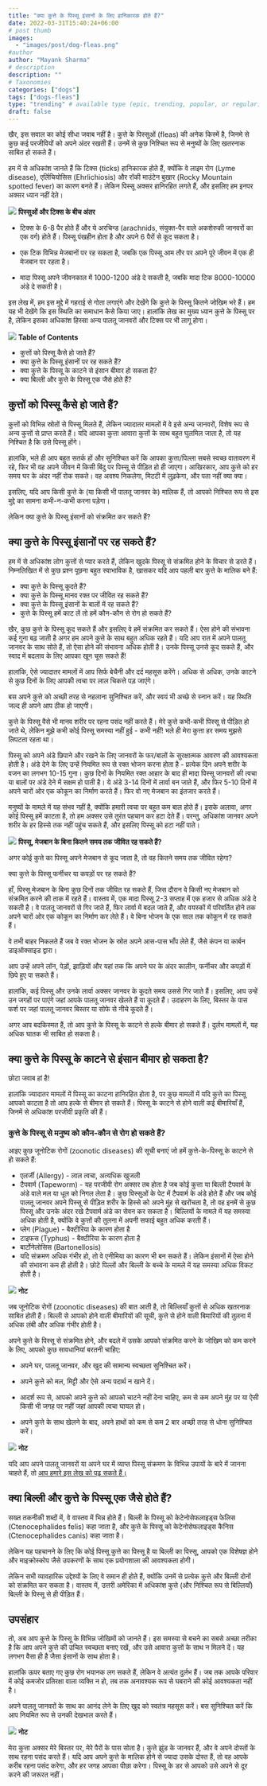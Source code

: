 ```yaml
---
title: "क्या कुत्ते के पिस्सू इंसानों के लिए हानिकारक होते हैं?"
date: 2022-03-31T15:40:24+06:00
# post thumb
images:
  - "images/post/dog-fleas.png"
#author
author: "Mayank Sharma"
# description
description: ""
# Taxonomies
categories: ["dogs"]
tags: ["dogs-fleas"]
type: "trending" # available type (epic, trending, popular, or regular)
draft: false
---
```


खैर, इस सवाल का कोई सीधा जवाब नहीं है। कुत्ते के पिस्सुओं (fleas) की अनेक किस्में है, जिनमे से कुछ कई परजीवियों को अपने अंदर रखती हैं। उनमें से कुछ निश्चित रूप से मनुष्यों के लिए खतरनाक साबित हो सकते हैं।

हम में से अधिकांश जानते हैं कि टिक्स (ticks) हानिकारक होते हैं, क्योंकि वे लाइम रोग (Lyme disease), एर्लिचियोसिस (Ehrlichiosis) और रॉकी माउंटेन बुखार (Rocky Mountain spotted fever) का कारण बनते हैं। लेकिन पिस्सू अक्सर हानिरहित लगते हैं, और इसलिए हम इनपर अक्सर ध्यान नहीं देते।

<div class="toc-mak">
  <img src="../../../images/pencil.png">
  <b>पिस्सुओं और टिक्स के बीच अंतर</b><br>

* टिक्स के 6-8 पैर होते हैं और ये अरचिन्ड (arachnids, संयुक्त-पैर वाले अकशेरुकी जानवरों का एक वर्ग) होते हैं। पिस्सू पंखहीन होता है और अपने 6 पैरों से कूद सकता है।

* एक टिक विभिन्न मेजबानों पर रह सकता है, जबकि एक पिस्सू आम तौर पर अपने पूरे जीवन में एक ही मेजबान पर रहता है।

* मादा पिस्सू अपने जीवनकाल में 1000-1200 अंडे दे सकती है, जबकि मादा टिक 8000-10000 अंडे दे सकती है।
</div>

इस लेख में, हम इस मुद्दे में गहराई से गोता लगाएंगे और देखेंगे कि कुत्ते के पिस्सू कितने जोखिम भरे हैं। हम यह भी देखेंगे कि इस स्थिति का समाधान कैसे किया जाए। हालांकि लेख का मुख्य ध्यान कुत्ते के पिस्सू पर है, लेकिन इसका अधिकांश हिस्सा अन्य पालतू जानवरों और टिक्स पर भी लागू होगा।

<div class="toc-mak">
<img src="../../../images/pencil.png">
<b>Table of Contents</b>
<ul>
<li>कुत्तों को पिस्सू कैसे हो जाते हैं?</li>
<li>क्या कुत्ते के पिस्सू इंसानों पर रह सकते हैं?</li>
<li>क्या कुत्ते के पिस्सू के काटने से इंसान बीमार हो सकता है?</li>
<li>क्या बिल्ली और कुत्ते के पिस्सू एक जैसे होते हैं?</li>
</ul>
</div>

## कुत्तों को पिस्सू कैसे हो जाते हैं?

कुत्तों को विभिन्न स्रोतों से पिस्सू मिलते हैं, लेकिन ज्यादातर मामलों में वे इसे अन्य जानवरों, विशेष रूप से अन्य कुत्तों से प्राप्त करते हैं। यदि आपका कुत्ता आवारा कुत्तों के साथ बहुत घुलमिल जाता है, तो यह निश्चित है कि उसे पिस्सू होंगे।

हालांकि, भले ही आप बहुत सतर्क हों और सुनिश्चित करें कि आपका कुत्ता/पिल्ला सबसे स्वच्छ वातावरण में रहे, फिर भी वह अपने जीवन में किसी बिंदु पर पिस्सू से पीड़ित हो ही जाएगा। आखिरकार, आप कुत्ते को हर समय घर के अंदर नहीं रोक सकते। वह अवश्य निकलेगा, मिटटी में लुढ़केगा, और पता नहीं क्या क्या।

इसलिए, यदि आप किसी कुत्ते के (या किसी भी पालतू जानवर के) मालिक हैं, तो आपको निश्चित रूप से इस मुद्दे का सामना कभी-न-कभी करना पड़ेगा।

लेकिन क्या कुत्ते के पिस्सू इंसानों को संक्रमित कर सकते हैं?


## क्या कुत्ते के पिस्सू इंसानों पर रह सकते हैं?

हम में से अधिकांश लोग कुत्तों से प्यार करते हैं, लेकिन खुदके पिस्सू से संक्रमित होने के विचार से डरते हैं। निम्नलिखित में से कुछ प्रश्न पूछना बहुत स्वाभाविक है, खासकर यदि आप पहली बार कुत्ते के मालिक बने हैं:
* क्या कुत्ते के पिस्सू कूदते हैं?
* क्या कुत्ते के पिस्सू मानव रक्त पर जीवित रह सकते हैं?
* क्या कुत्ते के पिस्सू इंसानों के बालों में रह सकते हैं?
* कुत्ते के पिस्सू हमें काट लें तो हमें कौन-कौन से रोग हो सकते हैं?

खैर, कुछ कुत्ते के पिस्सू कूद सकते हैं और इसलिए वे हमें संक्रमित कर सकते हैं। ऐसा होने की संभावना कई गुना बढ़ जाती है अगर हम अपने कुत्ते के साथ बहुत अधिक रहते हैं। यदि आप रात में अपने पालतू जानवर के साथ सोते हैं, तो ऐसा होने की संभावना अधिक होती है। उनके पिस्सू उनसे कूद सकते हैं, और स्वाद में बदलाव के लिए आपका खून चूस सकते हैं!

हालांकि, ऐसे ज्यादातर मामलों में आप सिर्फ बेचैनी और दर्द महसूस करेंगे। अधिक से अधिक, उनके काटने से कुछ दिनों के लिए आपकी त्वचा पर लाल चिकत्ते पड़ जाएंगे।

बस अपने कुत्ते को अच्छी तरह से नहलाना सुनिश्चित करें, और स्वयं भी अच्छे से स्नान करें। यह स्थिति जल्द ही अपने आप ठीक हो जाएगी।

कुत्ते के पिस्सू वैसे भी मानव शरीर पर रहना पसंद नहीं करते हैं। मेरे कुत्ते कभी-कभी पिस्सू से पीड़ित हो जाते थे, लेकिन मुझे कभी कोई पिस्सू समस्या नहीं हुई - कभी नहीं! भले ही मेरा कुत्ता हर समय मुझसे लिपटता रहता था।

पिस्सू को अपने अंडे छिपाने और रखने के लिए जानवरों के फर/बालों के सुरक्षात्मक आवरण की आवश्यकता होती है। अंडे देने के लिए उन्हें नियमित रूप से रक्त भोजन करना होता है - प्रत्येक दिन अपने शरीर के वजन का लगभग 10-15 गुना। कुछ दिनों के नियमित रक्त आहार के बाद ही मादा पिस्सू जानवरों की त्वचा या बालों पर अंडे देने में सक्षम हो पाती है। ये अंडे 3-14 दिनों में लार्वा बन जाते हैं, और फिर 5-10 दिनों में अपने चारों ओर एक कोकून का निर्माण करते हैं। फिर वो नए मेजबान का इंतजार करते हैं।

मनुष्यों के मामले में यह संभव नहीं है, क्योंकि हमारी त्वचा पर बहुत कम बाल होते हैं। इसके अलावा, अगर कोई पिस्सू हमें काटता है, तो हम अक्सर उसे तुरंत पहचान कर हटा देते हैं। परन्तु, अधिकांश जानवर अपने शरीर के हर हिस्से तक नहीं पहुंच सकते हैं, और इसलिए पिस्सू को हटा नहीं पाते।

<div class="toc-mak">
  <img src="../../../images/pencil.png">
  <b>पिस्सू, मेजबान के बिना कितने समय तक जीवित रह सकते हैं?</b><br>

अगर कोई कुत्ते का पिस्सू अपने मेजबान से कूद जाता है, तो वह कितने समय तक जीवित रहेगा?

क्या कुत्ते के पिस्सू फर्नीचर या कपड़ों पर रह सकते हैं?

हाँ, पिस्सू मेजबान के बिना कुछ दिनों तक जीवित रह सकते हैं, जिस दौरान वे किसी नए मेजबान को संक्रमित करने की ताक में रहते हैं। वास्तव में, एक मादा पिस्सू 2-3 सप्ताह में एक हजार से अधिक अंडे दे सकती है। वे पालतू जानवरों से गिर जाते हैं, फिर लार्वा में बदल जाते हैं, और वयस्कों में परिवर्तित होने तक अपने चारों ओर एक कोकून का निर्माण कर लेते हैं। वे बिना भोजन के एक साल तक कोकून में रह सकते हैं।

वे तभी बाहर निकलते हैं जब वे रक्त भोजन के स्रोत अपने आस-पास भाँप लेते हैं, जैसे कंपन या कार्बन डाइऑक्साइड द्वारा।

आप उन्हें अपने लॉन, पेड़ों, झाड़ियों और यहां तक कि अपने घर के अंदर कालीन, फर्नीचर और कपड़ों में छिपे हुए पा सकते हैं।

हालांकि, कई पिस्सू और उनके लार्वा अक्सर जानवर के कूदते समय उससे गिर जाते हैं। इसलिए, आप उन्हें उन जगहों पर पाएंगे जहां आपके पालतू जानवर खेलते हैं या कूदते हैं। उदाहरण के लिए, बिस्तर के पास फर्श पर जहां पालतू जानवर बिस्तर या सोफे से नीचे कूदते हैं।
</div>

अगर आप बदकिस्मत हैं, तो आप कुत्ते के पिस्सू के काटने से हल्के बीमार हो सकते हैं। दुर्लभ मामलों में, यह अधिक घातक भी साबित हो सकता है।


## क्या कुत्ते के पिस्सू के काटने से इंसान बीमार हो सकता है?

छोटा जवाब हां है!

हालांकि ज्यादातर मामलों में पिस्सू का काटना हानिरहित होता है, पर कुछ मामलों में यदि कुत्ते का पिस्सू आपको काटता है तो आप हल्के से बीमार हो सकते हैं। पिस्सू के काटने से होने वाली कई बीमारियाँ हैं, जिनमें से अधिकांश परजीवी प्रकृति की हैं।

### कुत्ते के पिस्सू से मनुष्य को कौन-कौन से रोग हो सकते हैं?

आइए कुछ जूनोटिक रोगों (zoonotic diseases) की सूची बनाएं जो हमें कुत्ते-के-पिस्सू के काटने से हो सकते हैं:
* एलर्जी (Allergy) - लाल त्वचा, अत्यधिक खुजली
* टैपवार्म (Tapeworm) - यह परजीवी रोग अक्सर तब होता है जब कोई कुत्ता या बिल्ली टैपवार्म के अंडे वाले मल या धूल को निगल लेता है। कुछ पिस्सुओं के पेट में टैपवार्म के अंडे होते हैं और जब कोई पालतू जानवर अपने पिस्सू से पीड़ित शरीर के हिस्से को अपने मुंह से खरोंचता है, तो वह इनमें से कुछ पिस्सू और उनके अंदर रखे टैपवार्म अंडे का सेवन कर सकता है। बिल्लियों के मामले में यह समस्या अधिक होती है, क्योंकि वे कुत्तों की तुलना में अपनी सफाई बहुत अधिक करती हैं। 
* प्लेग (Plague) - बैक्टीरिया के कारण होता है
* टाइफस (Typhus) - बैक्टीरिया के कारण होता है
* बार्टोनेलोसिस (Bartonellosis)
* यदि संक्रमण अधिक गंभीर हो, तो वे एनीमिया का कारण भी बन सकते हैं। लेकिन इंसानों में ऐसा होने की संभावना कम ही होती है। छोटे पिल्लों और बिल्ली के बच्चे के मामले में यह समस्या अधिक विकट होती है।

<div class="toc-mak">
  <img src="../../../images/pencil.png">
  <b>नोट</b><br>

जब जूनोटिक रोगों (zoonotic diseases) की बात आती है, तो बिल्लियाँ कुत्तों से अधिक खतरनाक साबित होती हैं। बिल्ली से आपको होने वाली बीमारियों की सूची, कुत्ते से होने वाली बिमारियों की तुलना में अधिक लंबी और अधिक गंभीर होती है।
</div>

अपने कुत्ते के पिस्सू से संक्रमित होने, और बदले में उसके आपको संक्रमित करने के जोखिम को कम करने के लिए, आपको कुछ सावधानियां बरतनी चाहिए:

* अपने घर, पालतू जानवर, और खुद की सामान्य स्वच्छता सुनिश्चित करें।

* अपने कुत्ते को मल, मिट्टी और ऐसे अन्य पदार्थ न खाने दें।

* आदर्श रूप से, आपको अपने कुत्ते को आपको चाटने नहीं देना चाहिए, कम से कम अपने मुंह पर या ऐसी किसी भी जगह पर नहीं जहां आपकी त्वचा घायल हो।

* अपने कुत्ते के साथ खेलने के बाद, अपने हाथों को कम से कम 2 बार अच्छी तरह से धोना सुनिश्चित करें।

<div class="toc-mak">
  <img src="../../../images/pencil.png">
  <b>नोट</b><br>

यदि आप अपने पालतू जानवरों या अपने घर में व्याप्त पिस्सू संक्रमण के विभिन्न उपायों के बारे में जानना चाहते हैं, तो <a href="../how-to-eliminate-fleas-in-pets" title="Flea and Tick elimination" class="mak-link">आप हमारे इस लेख को पढ़ सकते हैं।</a>
</div>


## क्या बिल्ली और कुत्ते के पिस्सू एक जैसे होते हैं?

सख्त तकनीकी शब्दों में, वे वास्तव में भिन्न होते हैं। बिल्ली के पिस्सू को केटेनोसेफलाइड्स फेलिस (Ctenocephalides felis) कहा जाता है, और कुत्ते के पिस्सू को केटेनोसेफलाइड्स कैनिस (Ctenocephalides canis) कहा जाता है।

लेकिन यह पहचानने के लिए कि कोई पिस्सू कुत्ते का पिस्सू है या बिल्ली का पिस्सू, आपको एक विशेषज्ञ होने और माइक्रोस्कोप जैसे उपकरणों के साथ एक प्रयोगशाला की आवश्यकता होगी।

लेकिन सभी व्यावहारिक उद्देश्यों के लिए वे समान ही होते हैं, क्योंकि उनमें से प्रत्येक कुत्ते और बिल्ली दोनों को संक्रमित कर सकता है। वास्तव में, उत्तरी अमेरिका में अधिकांश कुत्ते (और निश्चित रूप से बिल्लियाँ) बिल्ली के पिस्सू से ही पीड़ित हैं।


## उपसंहार 

तो, अब आप कुत्ते के पिस्सू के विभिन्न जोखिमों को जानते हैं। इस समस्या से बचने का सबसे अच्छा तरीका है कि आप अपने कुत्ते की उचित स्वच्छता बनाए रखें, और उसे आवारा कुत्तों के साथ न मिलने दें। यह लगभग वैसा ही है जैसा इंसानों के साथ होता है।

हालांकि ऊपर बताए गए कुछ रोग भयानक लग सकते हैं, लेकिन वे अत्यंत दुर्लभ हैं। जब तक आपके परिवार में कोई कमजोर प्रतिरक्षा वाला व्यक्ति न हो, तब तक अनावश्यक रूप से घबराने की कोई आवश्यकता नहीं है।

अपने पालतू जानवरों के साथ का आनंद लेने के लिए खुद को स्वतंत्र महसूस करें। बस सुनिश्चित करें कि आप नियमित रूप से उनकी देखभाल करते हैं।

<div class="toc-mak">
  <img src="../../../images/pencil.png">
  <b>नोट</b><br>

मेरा कुत्ता अक्सर मेरे बिस्तर पर, मेरे पैरों के पास सोता है। कुत्ते झुंड के जानवर हैं, और वे अपने दोस्तों के साथ रहना पसंद करते हैं। यदि आप अपने कुत्ते के मालिक होने से ज्यादा उसके दोस्त हैं, तो वह आपके करीब रहना पसंद करेगा, और हर जगह आपका पीछा करेगा। पिस्सू के डर से आपको उसे अपने से दूर करने की जरूरत नहीं।
</div>
